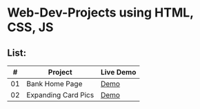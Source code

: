 # Web-Dev-Projects using HTML, CSS, JS

## List:
|  #  | Project | Live Demo |
| :-: | ------- | --------- |
| 01  | Bank Home Page | [Demo](https://bank-front.surge.sh) |
| 02  | Expanding Card Pics | [Demo](http://expanding-card.surge.sh/) |
